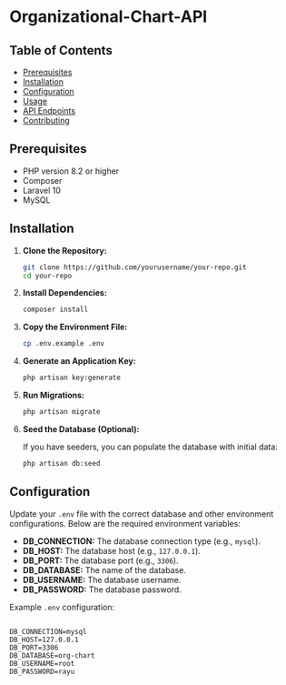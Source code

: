 # Organizational-Chart-API


## Table of Contents

- [Prerequisites](#prerequisites)
- [Installation](#installation)
- [Configuration](#configuration)
- [Usage](#usage)
- [API Endpoints](#api-endpoints)
- [Contributing](#contributing)

## Prerequisites

- PHP version 8.2 or higher
- Composer
- Laravel 10
- MySQL 

## Installation

1. **Clone the Repository:**

    ```bash
    git clone https://github.com/yourusername/your-repo.git
    cd your-repo
    ```

2. **Install Dependencies:**

    ```bash
    composer install
    ```

3. **Copy the Environment File:**

    ```bash
    cp .env.example .env
    ```

4. **Generate an Application Key:**

    ```bash
    php artisan key:generate
    ```

5. **Run Migrations:**

    ```bash
    php artisan migrate
    ```

6. **Seed the Database (Optional):**

    If you have seeders, you can populate the database with initial data:

    ```bash
    php artisan db:seed
    ```

## Configuration

Update your `.env` file with the correct database and other environment configurations. Below are the required environment variables:

- **DB_CONNECTION:** The database connection type (e.g., `mysql`).
- **DB_HOST:** The database host (e.g., `127.0.0.1`).
- **DB_PORT:** The database port (e.g., `3306`).
- **DB_DATABASE:** The name of the database.
- **DB_USERNAME:** The database username.
- **DB_PASSWORD:** The database password.

Example `.env` configuration:

```env

DB_CONNECTION=mysql
DB_HOST=127.0.0.1
DB_PORT=3306
DB_DATABASE=org-chart
DB_USERNAME=root
DB_PASSWORD=rayu

